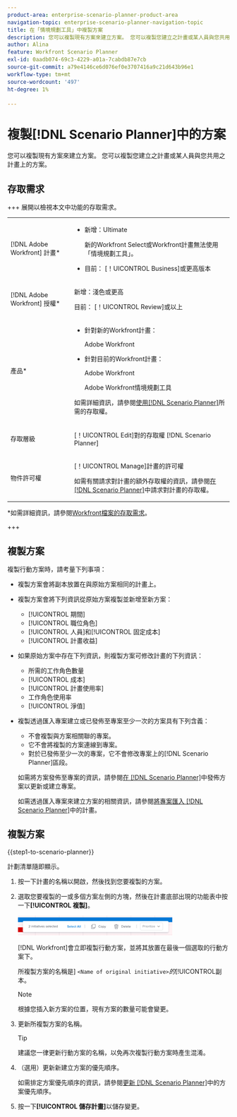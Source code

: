 ```yaml
---
product-area: enterprise-scenario-planner-product-area
navigation-topic: enterprise-scenario-planner-navigation-topic
title: 在「情境規劃工具」中複製方案
description: 您可以複製現有方案來建立方案。 您可以複製您建立之計畫或某人員與您共用之計畫上的方案。
author: Alina
feature: Workfront Scenario Planner
exl-id: 0aadb074-69c3-4229-a01a-7cabdb87e7cb
source-git-commit: a79e4146ce6d076ef0e3707416a9c21d643b96e1
workflow-type: tm+mt
source-wordcount: '497'
ht-degree: 1%

---
```


# 複製[!DNL Scenario Planner]中的方案

<!--Audited: 07/2024-->

您可以複製現有方案來建立方案。 您可以複製您建立之計畫或某人員與您共用之計畫上的方案。

## 存取需求

+++ 展開以檢視本文中功能的存取需求。

<table style="table-layout:auto"> 
 <col> 
 <col> 
 <tbody> 
  <tr> 
   <td> <p>[!DNL Adobe Workfront] 計畫*</p> </td> 
   <td> <ul></li>
   <li><p>新增：Ultimate </p></li>
   <p>新的Workfront Select或Workfront計畫無法使用「情境規劃工具」。 </p>
   <li><p>目前： [！UICONTROL Business]或更高版本</p></ul>
   </td> 
  </tr> 
  <tr> 
   <td> <p>[!DNL Adobe Workfront] 授權*</p> </td> 
   <td> <p>新增：淺色或更高</p> 
   <p>目前： [！UICONTROL Review]或以上</p> </td> 
  </tr> 
  <tr> 
   <td>產品* </td> 
   <td> <ul><li><p>針對新的Workfront計畫：</p><p> Adobe Workfront</li></p>
   <li><p>針對目前的Workfront計畫： </p>
   <p>Adobe Workfront</p> <p>Adobe Workfront情境規劃工具</p></li></ul>

<p>如需詳細資訊，請參閱<a href="../scenario-planner/access-needed-to-use-sp.md" class="MCXref xref">使用[!DNL Scenario Planner]</a>所需的存取權。 </p> </td> 
  </tr> 
  <tr data-mc-conditions=""> 
   <td>存取層級 </td> 
   <td> <p>[！UICONTROL Edit]對的存取權 [!DNL Scenario Planner]</p> </td> 
  </tr> 
  <tr data-mc-conditions=""> 
   <td> <p>物件許可權 </p> </td> 
   <td> <p>[！UICONTROL Manage]計畫的許可權</p> <p>如需有關請求對計畫的額外存取權的資訊，請參閱<a href="../scenario-planner/request-access-to-plan.md" class="MCXref xref">在[!DNL Scenario Planner]</a>中請求對計畫的存取權。</p> </td> 
  </tr> 
 </tbody> 
</table>

*如需詳細資訊，請參閱[Workfront檔案的存取需求](/help/quicksilver/administration-and-setup/add-users/access-levels-and-object-permissions/access-level-requirements-in-documentation.md)。

+++

## 複製方案

複製行動方案時，請考量下列事項：

* 複製方案會將副本放置在與原始方案相同的計畫上。
* 複製方案會將下列資訊從原始方案複製並新增至新方案：

   * [!UICONTROL 期間]
   * [!UICONTROL 職位角色]
   * [!UICONTROL 人員]和[!UICONTROL 固定成本]
   * [!UICONTROL 計畫收益]

* 如果原始方案中存在下列資訊，則複製方案可修改計畫的下列資訊：

   * 所需的工作角色數量
   * [!UICONTROL 成本]
   * [!UICONTROL 計畫使用率]
   * 工作角色使用率
   * [!UICONTROL 淨值]

* 複製透過匯入專案建立或已發佈至專案至少一次的方案具有下列含義：

   * 不會複製與方案相關聯的專案。
   * 它不會將複製的方案連線到專案。
   * 對於已發佈至少一次的專案，它不會修改專案上的[!DNL Scenario Planner]區段。

  如需將方案發佈至專案的資訊，請參閱[在 [!DNL Scenario Planner]](../scenario-planner/publish-scenarios-update-projects.md)中發佈方案以更新或建立專案。

  如需透過匯入專案來建立方案的相關資訊，請參閱[將專案匯入 [!DNL Scenario Planner]](../scenario-planner/import-projects-to-plans.md)中的計畫。

## 複製方案

{{step1-to-scenario-planner}}

計劃清單隨即顯示。

1. 按一下計畫的名稱以開啟，然後找到您要複製的方案。
1. 選取您要複製的一或多個方案左側的方塊，然後在計畫底部出現的功能表中按一下&#x200B;**[!UICONTROL 複製]**。

   ![](assets/bottom-manage-initiative-menu-350x45.png)

   [!DNL Workfront]會立即複製行動方案，並將其放置在最後一個選取的行動方案下。

   所複製方案的名稱是] `<Name of original initiative>`*的*[!UICONTROL &#x200B;副本。

   >[!NOTE]
   >
   >根據您插入新方案的位置，現有方案的數量可能會變更。

1. 更新所複製方案的名稱。

   >[!TIP]
   >
   >建議您一律更新行動方案的名稱，以免再次複製行動方案時產生混淆。

1. （選用）更新新建立方案的優先順序。

   如需排定方案優先順序的資訊，請參閱[更新 [!DNL Scenario Planner]](../scenario-planner/prioritize-initiatives.md)中的方案優先順序。

1. 按一下&#x200B;**[!UICONTROL 儲存計畫]**&#x200B;以儲存變更。
